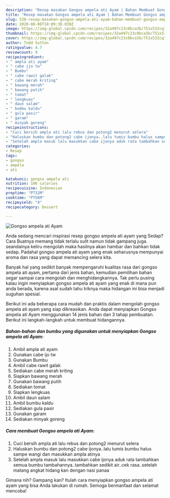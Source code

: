 ```yaml
---
description: "Resep masakan Gongso ampela ati Ayam | Bahan Membuat Gongso ampela ati Ayam Yang Enak Dan Mudah"
title: "Resep masakan Gongso ampela ati Ayam | Bahan Membuat Gongso ampela ati Ayam Yang Enak Dan Mudah"
slug: 538-resep-masakan-gongso-ampela-ati-ayam-bahan-membuat-gongso-ampela-ati-ayam-yang-enak-dan-mudah
date: 2020-08-06T18:09:30.030Z
image: https://img-global.cpcdn.com/recipes/32a497c23c0bca3b/751x532cq70/gongso-ampela-ati-ayam-foto-resep-utama.jpg
thumbnail: https://img-global.cpcdn.com/recipes/32a497c23c0bca3b/751x532cq70/gongso-ampela-ati-ayam-foto-resep-utama.jpg
cover: https://img-global.cpcdn.com/recipes/32a497c23c0bca3b/751x532cq70/gongso-ampela-ati-ayam-foto-resep-utama.jpg
author: Todd Sutton
ratingvalue: 4.7
reviewcount: 9
recipeingredient:
- " ampla ati ayam"
- " cabe ijo tw"
- " Bumbu"
- " cabe rawit galak"
- " cabe merah kriting"
- " bawang merah"
- " bawang putih"
- " tomat"
- " lengkuas"
- " daun salam"
- " bumbu kaldu"
- " gula pasir"
- " garam"
- " minyak goreng"
recipeinstructions:
- "Cuci bersih ampla ati lalu rebus dan potong2 menurut selera"
- "Haluskan bumbu dan potong2 cabe ijonya..lalu tumis bumbu halus sampe wangi dan masukkan ampla atinya"
- "Setelah ampla masuk lalu masukkan cabe ijonya aduk rata tambahkan semua bumbu tambahannya..tambahkan sedikit air..cek rasa..setelah matang angkat hidang kan dengan nasi panaa"
categories:
- Resep
tags:
- gongso
- ampela
- ati

katakunci: gongso ampela ati 
nutrition: 106 calories
recipecuisine: Indonesian
preptime: "PT32M"
cooktime: "PT56M"
recipeyield: "4"
recipecategory: Dessert

---
```



![Gongso ampela ati Ayam](https://img-global.cpcdn.com/recipes/32a497c23c0bca3b/751x532cq70/gongso-ampela-ati-ayam-foto-resep-utama.jpg)

Anda sedang mencari inspirasi resep gongso ampela ati ayam yang Sedap? Cara Buatnya memang tidak terlalu sulit namun tidak gampang juga. seandainya keliru mengolah maka hasilnya akan hambar dan bahkan tidak sedap. Padahal gongso ampela ati ayam yang enak seharusnya mempunyai aroma dan rasa yang dapat memancing selera kita.



Banyak hal yang sedikit banyak mempengaruhi kualitas rasa dari gongso ampela ati ayam, pertama dari jenis bahan, kemudian pemilihan bahan segar sampai cara mengolah dan menghidangkannya. Tak perlu pusing kalau ingin menyiapkan gongso ampela ati ayam yang enak di mana pun anda berada, karena asal sudah tahu triknya maka hidangan ini bisa menjadi suguhan spesial.


Berikut ini ada beberapa cara mudah dan praktis dalam mengolah gongso ampela ati ayam yang siap dikreasikan. Anda dapat menyiapkan Gongso ampela ati Ayam menggunakan 14 jenis bahan dan 3 tahap pembuatan. Berikut ini langkah-langkah untuk membuat hidangannya.

<!--inarticleads1-->

##### Bahan-bahan dan bumbu yang digunakan untuk menyiapkan Gongso ampela ati Ayam:

1. Ambil  ampla ati ayam
1. Gunakan  cabe ijo tw
1. Gunakan  Bumbu
1. Ambil  cabe rawit galak
1. Sediakan  cabe merah kriting
1. Siapkan  bawang merah
1. Gunakan  bawang putih
1. Sediakan  tomat
1. Siapkan  lengkuas
1. Ambil  daun salam
1. Ambil  bumbu kaldu
1. Sediakan  gula pasir
1. Gunakan  garam
1. Sediakan  minyak goreng




<!--inarticleads2-->

##### Cara membuat Gongso ampela ati Ayam:

1. Cuci bersih ampla ati lalu rebus dan potong2 menurut selera
1. Haluskan bumbu dan potong2 cabe ijonya..lalu tumis bumbu halus sampe wangi dan masukkan ampla atinya
1. Setelah ampla masuk lalu masukkan cabe ijonya aduk rata tambahkan semua bumbu tambahannya..tambahkan sedikit air..cek rasa..setelah matang angkat hidang kan dengan nasi panaa




Gimana nih? Gampang kan? Itulah cara menyiapkan gongso ampela ati ayam yang bisa Anda lakukan di rumah. Semoga bermanfaat dan selamat mencoba!

